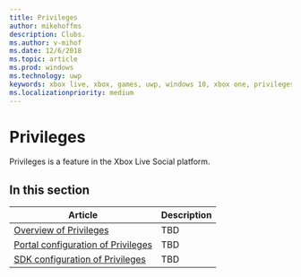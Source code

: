 ```yaml
---
title: Privileges
author: mikehoffms
description: Clubs.
ms.author: v-mihof
ms.date: 12/6/2018
ms.topic: article
ms.prod: windows
ms.technology: uwp
keywords: xbox live, xbox, games, uwp, windows 10, xbox one, privileges
ms.localizationpriority: medium
---
```


# Privileges

Privileges is a feature in the Xbox Live Social platform.


## In this section

| Article | Description |
|---------|-------------|
| [Overview of Privileges](privileges-overview.md) | TBD |
| [Portal configuration of Privileges](privileges-portal-config.md) | TBD |
| [SDK configuration of Privileges](privileges-sdk-config.md) | TBD |
